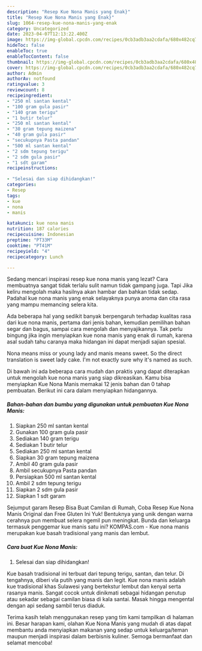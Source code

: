 ```yaml
---
description: "Resep Kue Nona Manis yang Enak}"
title: "Resep Kue Nona Manis yang Enak}"
slug: 1064-resep-kue-nona-manis-yang-enak
category: Uncategorized
date: 2023-04-07T12:13:22.400Z
image: https://img-global.cpcdn.com/recipes/0cb3adb3aa2cdafa/680x482cq70/kue-nona-manis-foto-resep-utama.jpg
hideToc: false
enableToc: true
enableTocContent: false
thumbnail: https://img-global.cpcdn.com/recipes/0cb3adb3aa2cdafa/680x482cq70/kue-nona-manis-foto-resep-utama.jpg
cover: https://img-global.cpcdn.com/recipes/0cb3adb3aa2cdafa/680x482cq70/kue-nona-manis-foto-resep-utama.jpg
author: Admin
authorAv: notfound
ratingvalue: 3
reviewcount: 8
recipeingredient:
- "250 ml santan kental"
- "100 gram gula pasir"
- "140 gram terigu"
- "1 butir telur"
- "250 ml santan kental"
- "30 gram tepung maizena"
- "40 gram gula pasir"
- "secukupnya Pasta pandan"
- "500 ml santan kental"
- "2 sdm tepung terigu"
- "2 sdm gula pasir"
- "1 sdt garam"
recipeinstructions:

- "Selesai dan siap dihidangkan!"
categories:
- Resep
tags:
- kue
- nona
- manis

katakunci: kue nona manis 
nutrition: 187 calories
recipecuisine: Indonesian
preptime: "PT33M"
cooktime: "PT41M"
recipeyield: "4"
recipecategory: Lunch

---
```



Sedang mencari inspirasi resep kue nona manis yang lezat? Cara membuatnya sangat tidak terlalu sulit namun tidak gampang juga. Tapi Jika keliru mengolah maka hasilnya akan hambar dan bahkan tidak sedap. Padahal kue nona manis yang enak selayaknya punya aroma dan cita rasa yang mampu memancing selera kita.


Ada beberapa hal yang sedikit banyak berpengaruh terhadap kualitas rasa dari kue nona manis, pertama dari jenis bahan, kemudian pemilihan bahan segar dan bagus, sampai cara mengolah dan menyajikannya. Tak perlu bingung jika ingin menyiapkan kue nona manis yang enak di rumah, karena asal sudah tahu caranya maka hidangan ini dapat menjadi sajian spesial.

Nona means miss or young lady and manis means sweet. So the direct translation is sweet lady cake. I&#39;m not exactly sure why it&#39;s named as such.


Di bawah ini ada beberapa cara mudah dan praktis yang dapat diterapkan untuk mengolah kue nona manis yang siap dikreasikan. Kamu bisa menyiapkan Kue Nona Manis memakai 12 jenis bahan dan 0 tahap pembuatan. Berikut ini cara dalam menyiapkan hidangannya.

<!--inarticleads1-->

##### Bahan-bahan dan bumbu yang digunakan untuk pembuatan Kue Nona Manis:

1. Siapkan 250 ml santan kental
1. Gunakan 100 gram gula pasir
1. Sediakan 140 gram terigu
1. Sediakan 1 butir telur
1. Sediakan 250 ml santan kental
1. Siapkan 30 gram tepung maizena
1. Ambil 40 gram gula pasir
1. Ambil secukupnya Pasta pandan
1. Persiapkan 500 ml santan kental
1. Ambil 2 sdm tepung terigu
1. Siapkan 2 sdm gula pasir
1. Siapkan 1 sdt garam


Sejumput garam Resep Bisa Buat Camilan di Rumah, Coba Resep Kue Nona Manis Original dan Free Gluten Ini Yuk! Bentuknya yang unik dengan warna cerahnya pun membuat selera ngemil pun meningkat. Bunda dan keluarga termasuk penggemar kue manis satu ini? KOMPAS.com - Kue nona manis merupakan kue basah tradisional yang manis dan lembut. 

<!--inarticleads2-->

##### Cara buat Kue Nona Manis:


1. Selesai dan siap dihidangkan!

Kue basah tradisional ini terbuat dari tepung terigu, santan, dan telur. Di tengahnya, diberi vla putih yang manis dan legit. Kue nona manis adalah kue tradisional khas Sulawesi yang bertekstur lembut dan kenyal serta rasanya manis. Sangat cocok untuk dinikmati sebagai hidangan penutup atau sekadar sebagai camilan biasa di kala santai. Masak hingga mengental dengan api sedang sambil terus diaduk. 

Terima kasih telah menggunakan resep yang tim kami tampilkan di halaman ini. Besar harapan kami, olahan Kue Nona Manis yang mudah di atas dapat membantu anda menyiapkan makanan yang sedap untuk keluarga/teman maupun menjadi inspirasi dalam berbisnis kuliner. Semoga bermanfaat dan selamat mencoba!
